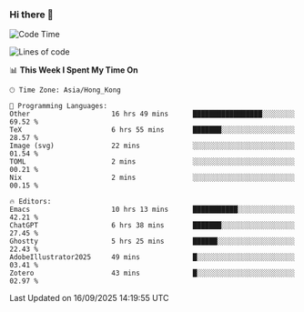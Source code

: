 ### Hi there 👋

<!--
**nicehiro/nicehiro** is a ✨ _special_ ✨ repository because its `README.md` (this file) appears on your GitHub profile.

Here are some ideas to get you started:

- 🔭 I’m currently working on ...
- 🌱 I’m currently learning ...
- 👯 I’m looking to collaborate on ...
- 🤔 I’m looking for help with ...
- 💬 Ask me about ...
- 📫 How to reach me: ...
- 😄 Pronouns: ...
- ⚡ Fun fact: ...
-->

<!--START_SECTION:waka-->
![Code Time](http://img.shields.io/badge/Code%20Time-1%2C022%20hrs%2036%20mins-blue)

![Lines of code](https://img.shields.io/badge/From%20Hello%20World%20I%27ve%20Written-1.9%20million%20lines%20of%20code-blue)

📊 **This Week I Spent My Time On** 

```text
🕑︎ Time Zone: Asia/Hong_Kong

💬 Programming Languages: 
Other                    16 hrs 49 mins      █████████████████░░░░░░░░   69.52 % 
TeX                      6 hrs 55 mins       ███████░░░░░░░░░░░░░░░░░░   28.57 % 
Image (svg)              22 mins             ░░░░░░░░░░░░░░░░░░░░░░░░░   01.54 % 
TOML                     2 mins              ░░░░░░░░░░░░░░░░░░░░░░░░░   00.21 % 
Nix                      2 mins              ░░░░░░░░░░░░░░░░░░░░░░░░░   00.15 % 

🔥 Editors: 
Emacs                    10 hrs 13 mins      ███████████░░░░░░░░░░░░░░   42.21 % 
ChatGPT                  6 hrs 38 mins       ███████░░░░░░░░░░░░░░░░░░   27.45 % 
Ghostty                  5 hrs 25 mins       ██████░░░░░░░░░░░░░░░░░░░   22.43 % 
AdobeIllustrator2025     49 mins             █░░░░░░░░░░░░░░░░░░░░░░░░   03.41 % 
Zotero                   43 mins             █░░░░░░░░░░░░░░░░░░░░░░░░   02.97 % 
```


 Last Updated on 16/09/2025 14:19:55 UTC
<!--END_SECTION:waka-->
